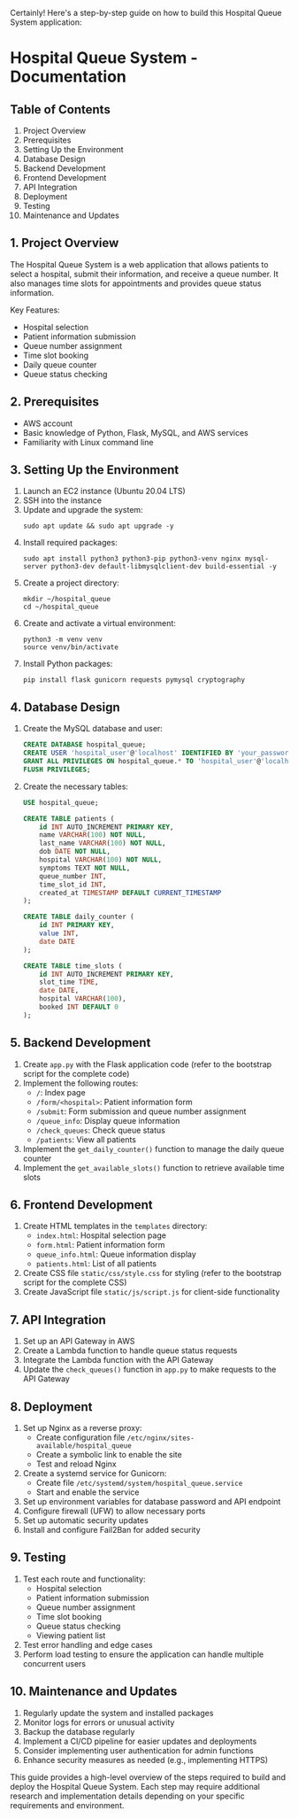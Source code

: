 Certainly! Here's a step-by-step guide on how to build this Hospital Queue System application:

# Hospital Queue System - Documentation

## Table of Contents
1. Project Overview
2. Prerequisites
3. Setting Up the Environment
4. Database Design
5. Backend Development
6. Frontend Development
7. API Integration
8. Deployment
9. Testing
10. Maintenance and Updates

## 1. Project Overview

The Hospital Queue System is a web application that allows patients to select a hospital, submit their information, and receive a queue number. It also manages time slots for appointments and provides queue status information.

Key Features:
- Hospital selection
- Patient information submission
- Queue number assignment
- Time slot booking
- Daily queue counter
- Queue status checking

## 2. Prerequisites

- AWS account
- Basic knowledge of Python, Flask, MySQL, and AWS services
- Familiarity with Linux command line

## 3. Setting Up the Environment

1. Launch an EC2 instance (Ubuntu 20.04 LTS)
2. SSH into the instance
3. Update and upgrade the system:
   ```
   sudo apt update && sudo apt upgrade -y
   ```
4. Install required packages:
   ```
   sudo apt install python3 python3-pip python3-venv nginx mysql-server python3-dev default-libmysqlclient-dev build-essential -y
   ```
5. Create a project directory:
   ```
   mkdir ~/hospital_queue
   cd ~/hospital_queue
   ```
6. Create and activate a virtual environment:
   ```
   python3 -m venv venv
   source venv/bin/activate
   ```
7. Install Python packages:
   ```
   pip install flask gunicorn requests pymysql cryptography
   ```

## 4. Database Design

1. Create the MySQL database and user:
   ```sql
   CREATE DATABASE hospital_queue;
   CREATE USER 'hospital_user'@'localhost' IDENTIFIED BY 'your_password';
   GRANT ALL PRIVILEGES ON hospital_queue.* TO 'hospital_user'@'localhost';
   FLUSH PRIVILEGES;
   ```
2. Create the necessary tables:
   ```sql
   USE hospital_queue;

   CREATE TABLE patients (
       id INT AUTO_INCREMENT PRIMARY KEY,
       name VARCHAR(100) NOT NULL,
       last_name VARCHAR(100) NOT NULL,
       dob DATE NOT NULL,
       hospital VARCHAR(100) NOT NULL,
       symptoms TEXT NOT NULL,
       queue_number INT,
       time_slot_id INT,
       created_at TIMESTAMP DEFAULT CURRENT_TIMESTAMP
   );

   CREATE TABLE daily_counter (
       id INT PRIMARY KEY,
       value INT,
       date DATE
   );

   CREATE TABLE time_slots (
       id INT AUTO_INCREMENT PRIMARY KEY,
       slot_time TIME,
       date DATE,
       hospital VARCHAR(100),
       booked INT DEFAULT 0
   );
   ```

## 5. Backend Development

1. Create `app.py` with the Flask application code (refer to the bootstrap script for the complete code)
2. Implement the following routes:
   - `/`: Index page
   - `/form/<hospital>`: Patient information form
   - `/submit`: Form submission and queue number assignment
   - `/queue_info`: Display queue information
   - `/check_queues`: Check queue status
   - `/patients`: View all patients
3. Implement the `get_daily_counter()` function to manage the daily queue counter
4. Implement the `get_available_slots()` function to retrieve available time slots

## 6. Frontend Development

1. Create HTML templates in the `templates` directory:
   - `index.html`: Hospital selection page
   - `form.html`: Patient information form
   - `queue_info.html`: Queue information display
   - `patients.html`: List of all patients
2. Create CSS file `static/css/style.css` for styling (refer to the bootstrap script for the complete CSS)
3. Create JavaScript file `static/js/script.js` for client-side functionality

## 7. API Integration

1. Set up an API Gateway in AWS
2. Create a Lambda function to handle queue status requests
3. Integrate the Lambda function with the API Gateway
4. Update the `check_queues()` function in `app.py` to make requests to the API Gateway

## 8. Deployment

1. Set up Nginx as a reverse proxy:
   - Create configuration file `/etc/nginx/sites-available/hospital_queue`
   - Create a symbolic link to enable the site
   - Test and reload Nginx
2. Create a systemd service for Gunicorn:
   - Create file `/etc/systemd/system/hospital_queue.service`
   - Start and enable the service
3. Set up environment variables for database password and API endpoint
4. Configure firewall (UFW) to allow necessary ports
5. Set up automatic security updates
6. Install and configure Fail2Ban for added security

## 9. Testing

1. Test each route and functionality:
   - Hospital selection
   - Patient information submission
   - Queue number assignment
   - Time slot booking
   - Queue status checking
   - Viewing patient list
2. Test error handling and edge cases
3. Perform load testing to ensure the application can handle multiple concurrent users

## 10. Maintenance and Updates

1. Regularly update the system and installed packages
2. Monitor logs for errors or unusual activity
3. Backup the database regularly
4. Implement a CI/CD pipeline for easier updates and deployments
5. Consider implementing user authentication for admin functions
6. Enhance security measures as needed (e.g., implementing HTTPS)

This guide provides a high-level overview of the steps required to build and deploy the Hospital Queue System. Each step may require additional research and implementation details depending on your specific requirements and environment.